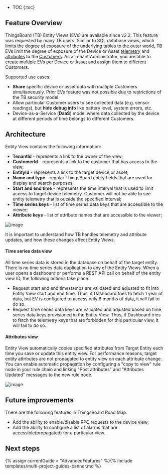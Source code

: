 * TOC
{:toc}

## Feature Overview

ThingsBoard (TB) Entity Views (EVs) are available since v2.2. This feature was requested by many TB users. 
Similar to SQL database views, which limits the degree of exposure of the underlying tables to the outer world, 
TB EVs limit the degree of exposure of the Device or Asset [telemetry](/docs/{{docsPrefix}}user-guide/telemetry/) and [attributes](/docs/{{docsPrefix}}user-guide/attributes/) to the [Customers](/docs/{{docsPrefix}}user-guide/ui/customers/).
As a Tenant Administrator, you are able to create multiple EVs per Device or Asset and assign them to different Customers.

Supported use cases:
 
 - **Share** specific device or asset data with multiple Customers simultaneously. Prior EVs feature was not possible due to restrictions of the TB security model.
 - Allow particular Customer users to see collected data (e.g. sensor readings), but **hide debug info** like battery level, system errors, etc.
 - Device-as-a-Service (**DaaS**) model where data collected by the device at different periods of time belongs to different Customers.

## Architecture

Entity View contains the following information:

 - **TenantId** - represents a link to the owner of the view;
 - **CustomerId** - represents a link to the customer that has access to the view;
 - **EntityId** - represents a link to the target device or asset;
 - **Name and type** - regular ThingsBoard entity fields that are used for display and search purposes;
 - **Start and end time** - represents the time interval that is used to limit access to target device telemetry. Customer will not be able to see entity telemetry that is outside the specified interval; 
 - **Time series keys** - list of time series data keys that are accessible to the viewer;
 - **Attribute keys** - list of attribute names that are accessible to the viewer;

![image](https://img.thingsboard.io/user-guide/entity-views/new-entity-view.png) 
 
It is important to understand how TB handles telemetry and attribute updates, and how these changes affect Entity Views.
  
#### Time series data view
 
All time series data is stored in the database on behalf of the target entity. There is no time series data duplication to any of the Entity Views. 
When a user opens a dashboard or performs a REST API call on behalf of the entity view ID, the following actions take place:
     
 - Request start and end timestamps are validated and adjusted to fit into Entity View start and end time. 
 Thus, if Dashboard tries to fetch 1 year of data, but EV is configured to access only 6 months of data, it will fail to do so.
 - Request time series data keys are validated and adjusted based on time series data keys provisioned in the Entity View.
 Thus, if Dashboard tries to fetch the telemetry keys that are forbidden for this particular view, it will fail to do so. 
 
#### Attributes view
 
Entity View automatically copies specified attributes from Target Entity each time you save or update this entity view. 
For performance reasons, target entity attributes are not propagated to entity view on each attribute change. 
You can enable automatic propagation by configuring a "copy to view" rule node in your rule chain and linking "Post attributes" and "Attributes Updated" 
messages to the new rule node. 
 
![image](https://img.thingsboard.io/user-guide/entity-views/rule-chain.png) 

## Future improvements

There are the following features in ThingsBoard Road Map:

 - Add the ability to enable/disable RPC requests to the device view;
 - Add the ability to configure a list of alarms that are accessible(propagated) for a particular view.

## Next steps

{% assign currentGuide = "AdvancedFeatures" %}{% include templates/multi-project-guides-banner.md %}



 


 
    
